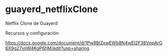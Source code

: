 # guayerd_netflixClone
Netflix Clone de Guayerd



Recursos y configuración

https://docs.google.com/document/d/1Pw8BIZxwEWb8N4wEI2F38VppArG6X9g27vnW4KgP6hM/edit?usp=sharing